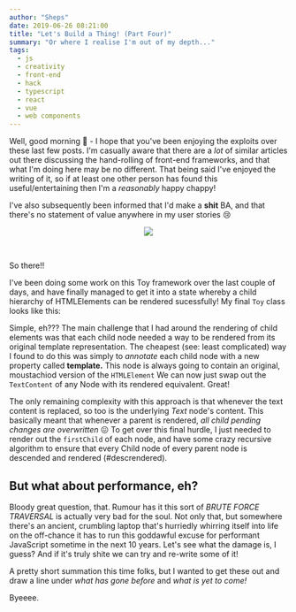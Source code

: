 ```yaml
---
author: "Sheps"
date: 2019-06-26 08:21:00
title: "Let's Build a Thing! (Part Four)"
summary: "Or where I realise I'm out of my depth..."
tags:
  - js
  - creativity
  - front-end
  - hack
  - typescript
  - react
  - vue
  - web components
---
```


Well, good morning :wave: - I hope that you've been enjoying the exploits over these last few
posts. I'm casually aware that there are a _lot_ of similar articles out there discussing the
hand-rolling of front-end frameworks, and that what I'm doing here may be no different. That
being said I've enjoyed the writing of it, so if at least one other person has found this
useful/entertaining then I'm a _reasonably_ happy chappy!

I've also subsequently been informed that I'd make a **shit** BA, and that there's no statement
of value anywhere in my user stories :cry:

<p align="center">
  <img src="/assets/posts/2019-06-26/trello.png">
</p>

<br/>

So there!!

I've been doing some work on this Toy framework over the last couple of days, and have finally
managed to get it into a state whereby a child hierarchy of HTMLElements can be rendered
sucessfully! My final `Toy` class looks like this:

<script src="https://gist.github.com/thesheps/443d467ae8c002ddee4df1283eae72a1.js"></script>

Simple, eh??? The main challenge that I had around the rendering of child elements was that each
child node needed a way to be rendered from its original template representation. The cheapest
(see: least complicated) way I found to do this was simply to _annotate_ each child node with a
new property called **template.** This node is always going to contain an original, moustachiod
version of the `HTMLElement` We can now just swap out the `TextContent` of any Node with its
rendered equivalent. Great!

The only remaining complexity with this approach is that whenever the text content is replaced,
so too is the underlying _Text_ node's content. This basically meant that whenever a parent is
rendered, _all child pending changes are overwritten_ :confounded: To get over this final hurdle,
I just needed to render out the `firstChild` of each node, and have some crazy recursive
algorithm to ensure that every Child node of every parent node is descended and rendered
(#descrendered).

## But what about performance, eh?

Bloody great question, that. Rumour has it this sort of _BRUTE FORCE TRAVERSAL_ is actually
very bad for the soul. Not only that, but somewhere there's an ancient, crumbling laptop that's
hurriedly whirring itself into life on the off-chance it has to run this goddawful excuse for
performant JavaScript sometime in the next 10 years. Let's see what the damage is, I guess? And
if it's truly shite we can try and re-write some of it!

A pretty short summation this time folks, but I wanted to get these out and draw a line under
_what has gone before_ and _what is yet to come!_

Byeeee.
